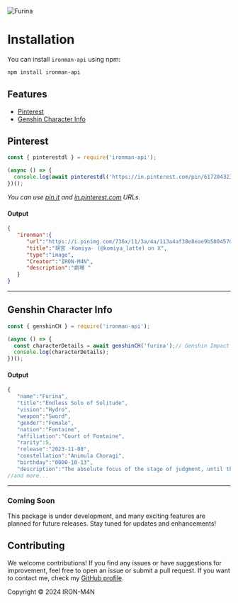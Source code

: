 ![Furina](https://i.imgur.com/mgvEIuY.jpg)

# Installation

You can install `ironman-api` using npm:

```bash
npm install ironman-api
```

## Features

* [Pinterest](#pinterest)
* [Genshin Character Info](#genshinCH)

## Pinterest <a name="pinterest"></a>

```js
const { pinterestdl } = require('ironman-api');

(async () => {
  console.log(await pinterestdl('https://in.pinterest.com/pin/617204323960160868/'));
})();
```
_You can use [pin.it](https://pin.it) and [in.pinterest.com](https://in.pinterest.com) URLs._

#### Output
```json
{
   "ironman":{
      "url":"https://i.pinimg.com/736x/11/3a/4a/113a4af38e8eae9b500457071986782e.jpg",
      "title":"胡宮 -Komiya- (@komiya_latte) on X",
      "type":"image",
      "Creator":"IRON-M4N",
      "description":"劇場 "
   }
}
```

------

## Genshin Character Info <a name="genshinCH"></a>

```js
const { genshinCH } = require('ironman-api');

(async () => {
  const characterDetails = await genshinCH('furina');// Genshin Impact Character names
  console.log(characterDetails);
})();
```
#### Output
```js
{
   "name":"Furina",
   "title":"Endless Solo of Solitude",
   "vision":"Hydro",
   "weapon":"Sword",
   "gender":"Female",
   "nation":"Fontaine",
   "affiliation":"Court of Fontaine",
   "rarity":5,
   "release":"2023-11-08",
   "constellation":"Animula Choragi",
   "birthday":"0000-10-13",
   "description":"The absolute focus of the stage of judgment, until the final applause sounds."}
//and more...
```
-----

### Coming Soon

This package is under development, and many exciting features are planned for future releases. Stay tuned for updates and enhancements!

## Contributing

We welcome contributions! If you find any issues or have suggestions for improvement, feel free to open an issue or submit a pull request. If you want to contact me, check my [GitHub profile](https://github.com/IRON-M4N).

Copyright © 2024 IRON-M4N
